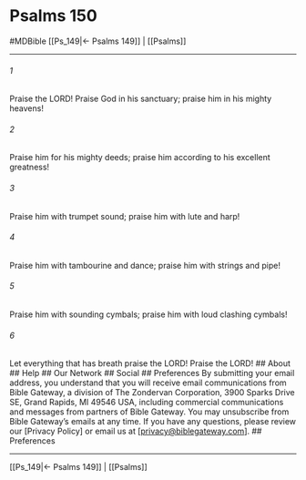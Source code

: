 # Psalms 150
#MDBible
[[Ps_149|← Psalms 149]] | [[Psalms]]

***




###### 1 

Praise the LORD! Praise God in his sanctuary; praise him in his mighty heavens! 



###### 2 

Praise him for his mighty deeds; praise him according to his excellent greatness! 



###### 3 

Praise him with trumpet sound; praise him with lute and harp! 



###### 4 

Praise him with tambourine and dance; praise him with strings and pipe! 



###### 5 

Praise him with sounding cymbals; praise him with loud clashing cymbals! 



###### 6 

Let everything that has breath praise the LORD! Praise the LORD! ## About ## Help ## Our Network ## Social ## Preferences By submitting your email address, you understand that you will receive email communications from Bible Gateway, a division of The Zondervan Corporation, 3900 Sparks Drive SE, Grand Rapids, MI 49546 USA, including commercial communications and messages from partners of Bible Gateway. You may unsubscribe from Bible Gateway&rsquo;s emails at any time. If you have any questions, please review our [Privacy Policy] or email us at [privacy@biblegateway.com]. ## Preferences

***

[[Ps_149|← Psalms 149]] | [[Psalms]]
